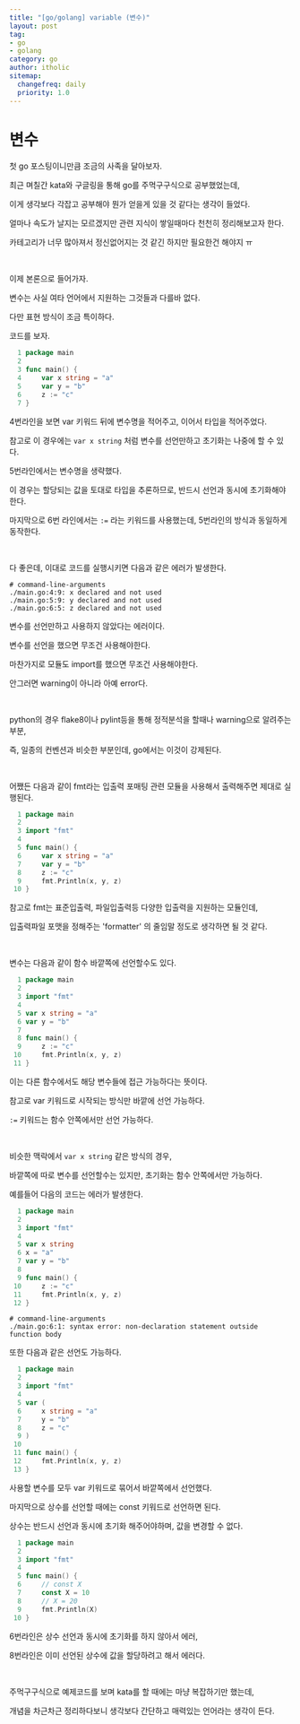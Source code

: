 ```yaml
---
title: "[go/golang] variable (변수)"
layout: post
tag:
- go
- golang
category: go
author: itholic
sitemap:
  changefreq: daily
  priority: 1.0
---
```


# 변수

첫 go 포스팅이니만큼 조금의 사족을 달아보자.

최근 며칠간 kata와 구글링을 통해 go를 주먹구구식으로 공부했었는데,

이게 생각보다 각잡고 공부해야 뭔가 얻을게 있을 것 같다는 생각이 들었다.

얼마나 속도가 날지는 모르겠지만 관련 지식이 쌓일때마다 천천히 정리해보고자 한다.

카테고리가 너무 많아져서 정신없어지는 것 같긴 하지만 필요한건 해야지 ㅠ

<br/>

이제 본론으로 들어가자.

변수는 사실 여타 언어에서 지원하는 그것들과 다를바 없다.

다만 표현 방식이 조금 특이하다.

코드를 보자.

```go
  1 package main
  2
  3 func main() {
  4     var x string = "a"
  5     var y = "b"
  6     z := "c"
  7 }
```

4번라인을 보면 var 키워드 뒤에 변수명을 적어주고, 이어서 타입을 적어주었다.

참고로 이 경우에는 `var x string` 처럼 변수를 선언만하고 초기화는 나중에 할 수 있다.

5번라인에서는 변수명을 생략했다.

이 경우는 할당되는 값을 토대로 타입을 추론하므로, 반드시 선언과 동시에 초기화해야한다.

마지막으로 6번 라인에서는 `:=` 라는 키워드를 사용했는데, 5번라인의 방식과 동일하게 동작한다.

<br/>

다 좋은데, 이대로 코드를 실행시키면 다음과 같은 에러가 발생한다.

```
# command-line-arguments
./main.go:4:9: x declared and not used
./main.go:5:9: y declared and not used
./main.go:6:5: z declared and not used
```

변수를 선언만하고 사용하지 않았다는 에러이다.

변수를 선언을 했으면 무조건 사용해야한다.

마찬가지로 모듈도 import를 했으면 무조건 사용해야한다.

안그러면 warning이 아니라 아예 error다.

<br/>

python의 경우 flake8이나 pylint등을 통해 정적분석을 할때나 warning으로 알려주는 부분,

즉, 일종의 컨벤션과 비슷한 부분인데, go에서는 이것이 강제된다.

<br/>

어쨌든 다음과 같이 fmt라는 입출력 포매팅 관련 모듈을 사용해서 출력해주면 제대로 실행된다.

```go
  1 package main
  2
  3 import "fmt"
  4
  5 func main() {
  6     var x string = "a"
  7     var y = "b"
  8     z := "c"
  9     fmt.Println(x, y, z)
 10 }
```

참고로 fmt는 표준입출력, 파일입출력등 다양한 입출력을 지원하는 모듈인데,

입출력파일 포맷을 정해주는 'formatter' 의 줄임말 정도로 생각하면 될 것 같다.

<br/>

변수는 다음과 같이 함수 바깥쪽에 선언할수도 있다.

```go
  1 package main
  2
  3 import "fmt"
  4
  5 var x string = "a"
  6 var y = "b"
  7
  8 func main() {
  9     z := "c"
 10     fmt.Println(x, y, z)
 11 }
```

이는 다른 함수에서도 해당 변수들에 접근 가능하다는 뜻이다.

참고로 var 키워드로 시작되는 방식만 바깥에 선언 가능하다.

`:=` 키워드는 함수 안쪽에서만 선언 가능하다.

<br/>

비슷한 맥락에서 `var x string` 같은 방식의 경우, 

바깥쪽에 따로 변수를 선언할수는 있지만, 초기화는 함수 안쪽에서만 가능하다.

예를들어 다음의 코드는 에러가 발생한다.

```go
  1 package main
  2
  3 import "fmt"
  4
  5 var x string
  6 x = "a"
  7 var y = "b"
  8
  9 func main() {
 10     z := "c"
 11     fmt.Println(x, y, z)
 12 }
```

```
# command-line-arguments
./main.go:6:1: syntax error: non-declaration statement outside function body
```

또한 다음과 같은 선언도 가능하다.

```go
  1 package main
  2
  3 import "fmt"
  4
  5 var (
  6     x string = "a"
  7     y = "b"
  8     z = "c"
  9 )
 10
 11 func main() {
 12     fmt.Println(x, y, z)
 13 }
```

사용할 변수를 모두 var 키워드로 묶어서 바깥쪽에서 선언했다.

마지막으로 상수를 선언할 때에는 const 키워드로 선언하면 된다.

상수는 반드시 선언과 동시에 초기화 해주어야하며, 값을 변경할 수 없다.

```go
  1 package main
  2
  3 import "fmt"
  4
  5 func main() {
  6     // const X
  7     const X = 10
  8     // X = 20
  9     fmt.Println(X)
 10 }
```

6번라인은 상수 선언과 동시에 초기화를 하지 않아서 에러,

8번라인은 이미 선언된 상수에 값을 할당하려고 해서 에러다.

<br/>

주먹구구식으로 예제코드를 보며 kata를 할 때에는 마냥 복잡하기만 했는데,

개념을 차근차근 정리하다보니 생각보다 간단하고 매력있는 언어라는 생각이 든다.
